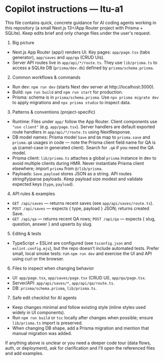 <!-- Project-specific Copilot instructions for contributors and AI assistants -->
# Copilot instructions — ltu-a1

This file contains quick, concrete guidance for AI coding agents working in this repository (a small Next.js 13+/App Router project with Prisma + SQLite). Keep edits brief and only change files under the user's request.

1) Big picture
- Next.js App Router (app/) renders UI. Key pages: `app/page.tsx` (tabs generator), `app/saves` and `app/qa` (CRUD UIs).
- Server API routes live in `app/api/*/route.ts`. They use `lib/prisma.ts` to access a SQLite DB (`prisma/dev.db`) defined by `prisma/schema.prisma`.

2) Common workflows & commands
- Run dev: `npm run dev` (starts Next dev server at http://localhost:3000).
- Build: `npm run build` and `npm run start` for production.
- Prisma: schema is in `prisma/schema.prisma`. Use `npx prisma migrate dev` to apply migrations and `npx prisma studio` to inspect data.

3) Patterns & conventions (project-specific)
- Runtime: Files under `app/` follow the App Router. Client components use `"use client"` (e.g. `app/page.tsx`). Server handlers are default exported route handlers in `app/api/*/route.ts` using NextResponse.
- DB model names: Prisma model `Save` and `QA` map to `prisma.save` and `prisma.qA` usages in code — note the Prisma client field name for QA is `qA` (camel-case in generated client). Search for `.qA` if you need the QA model.
- Prisma client: `lib/prisma.ts` attaches a global `prisma` instance in dev to avoid multiple clients during HMR. Never instantiate Prisma client elsewhere; import `prisma` from `@/lib/prisma`.
- Payloads: `Save.payload` stores JSON as a string. API routes stringify/parse payloads. Keep payload size modest and validate expected keys (`type`, `payload`).

4) API rules & examples
- `GET /api/saves` — returns recent saves (see `app/api/saves/route.ts`).
- `POST /api/saves` — expects { type, payload } JSON; returns created Save.
- `GET /api/qa` — returns recent QA rows; `POST /api/qa` — expects { slug, question, answer } and upserts by slug.

5) Editing & tests
- TypeScript + ESLint are configured (see `tsconfig.json` and `eslint.config.mjs`), but the repo doesn't include automated tests. Prefer small, local smoke tests: run `npm run dev` and exercise the UI and API using curl or the browser.

6) Files to inspect when changing behavior
- UI: `app/page.tsx`, `app/saves/page.tsx` (CRUD UI), `app/qa/page.tsx`.
- Server/API: `app/api/saves/*`, `app/api/qa/route.ts`.
- DB: `prisma/schema.prisma`, `lib/prisma.ts`.

7) Safe edit checklist for AI agents
- Keep changes minimal and follow existing style (inline styles used widely in UI components).
- Run `npm run build` or `tsc` locally after changes when possible; ensure `lib/prisma.ts` import is preserved.
- When changing DB shape, add a Prisma migration and mention that manual migration was added.

If anything above is unclear or you need a deeper code tour (data flows, auth, or deployment), ask for clarification and I'll open the referenced files and add examples.
